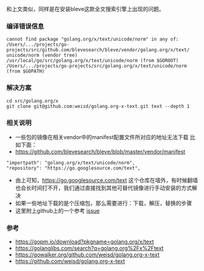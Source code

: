 和上文类似，同样是在安装bleve这款全文搜索引擎上出现的问题。

### __编译错误信息__

```
cannot find package "golang.org/x/text/unicode/norm" in any of:
/Users/.../projects/go-projects/src/github.com/blevesearch/bleve/vendor/golang.org/x/text/
unicode/norm (vendor tree)
/usr/local/go/src/golang.org/x/text/unicode/norm (from $GOROOT)
/Users/.../projects/go-projects/src/golang.org/x/text/unicode/norm (from $GOPATH)
```

### __解决方案__
```
cd src/golang.org/x
git clone git@github.com:weisd/golang.org-x-text.git text --depth 1
```

### __相关说明__

- 一些包的镜像在相关vendor中的manifest配置文件所对应的地址无法下载 比如下面：
- https://github.com/blevesearch/bleve/blob/master/vendor/manifest
 ```
 "importpath": "golang.org/x/text/unicode/norm",
 "repository": "https://go.googlesource.com/text",
 
 ```
- 由上可知，https://go.googlesource.com/text 这个仓库在墙外，有时候翻墙也会长时间打不开，我们通过直接找到其他可替代镜像进行手动安装的方式解决
- 如果一些地址下载的是个压缩包，那么需要进行：下载，解压，替换的步骤
- 这里附上github上的一个参考 [issue](https://github.com/blevesearch/bleve-explorer/issues/11) 

### __参考__
- https://gopm.io/download?pkgname=golang.org/x/text
- https://golanglibs.com/search?q=golang.org%2Fx%2Ftext
- https://gowalker.org/github.com/weisd/golang.org-x-text
- https://github.com/weisd/golang.org-x-text